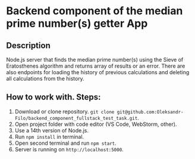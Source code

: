 # Backend component of the median prime number(s) getter App

## Description
Node.js server that finds the median prime number(s) using the Sieve of Eratosthenes algorithm and returns array of results or an error.
There are also endpoints for loading the history of previous calculations and deleting all calculations from the history.

## How to work with. Steps:
1. Download or clone repository. `git clone git@github.com:Oleksandr-Filo/backend_component_fullstack_test_task.git`.
2. Open project folder with code editor (VS Code, WebStorm, other).
3. Use a 14th version of Node.js.
4. Run ```npm install``` in terminal.
5. Open second terminal and run ```npm start```.
6. Server is running on ```http://localhost:5000```.
